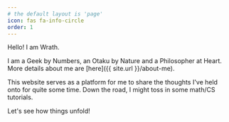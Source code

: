 ```yaml
---
# the default layout is 'page'
icon: fas fa-info-circle
order: 1
---
```

Hello! I am Wrath.

I am a Geek by Numbers, an Otaku by Nature and a Philosopher at Heart. More details about me are [here]({{ site.url }}/about-me).

This website serves as a platform for me to share the thoughts I've held onto for quite some time.
Down the road, I might toss in some math/CS tutorials.

Let's see how things unfold!